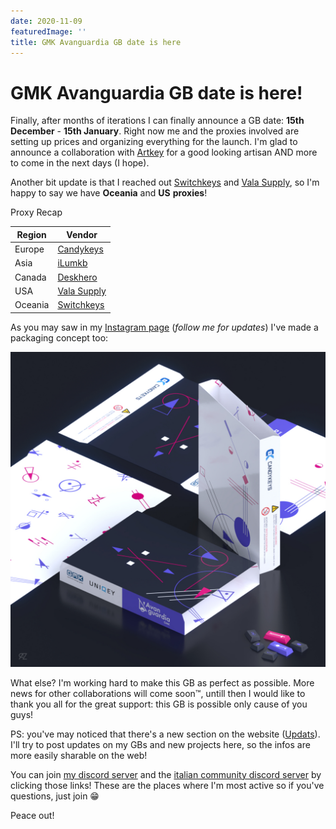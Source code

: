 ```yaml
---
date: 2020-11-09
featuredImage: ''
title: GMK Avanguardia GB date is here
---
```


# GMK Avanguardia GB date is here!

Finally, after months of iterations I can finally announce a GB date: **15th December** - **15th January**.
Right now me and the proxies involved are setting up prices and organizing everything for the launch. I'm glad to announce a collaboration with [Artkey](https://artkeyuniverse.com/) for a good looking artisan AND more to come in the next days (I hope).

Another bit update is that I reached out [Switchkeys](https://www.switchkeys.com.au/) and [Vala Supply](https://vala.supply/), so I'm happy to say we have **Oceania** and **US** **proxies**!

Proxy Recap

| Region    | Vendor                               |
| --------- | ------------------------------------ |
| Europe    | [Candykeys](https://candykeys.com/)  |
| Asia      | [iLumkb](https://ilumkb.com/)        |
| Canada    | [Deskhero](https://www.deskhero.ca/) |
| USA       | [Vala Supply](https://vala.supply/)  |
| Oceania   | [Switchkeys](https://www.switchkeys.com.au/)  |

As you may saw in my [Instagram page](https://instagram.com/razorsim) (*follow me for updates*) I've made a packaging concept too:

![GMK Avanguardia Packaging](./images/avanguardia-packaging.jpg)

What else? I'm working hard to make this GB as perfect as possible. More news for other collaborations will come soon™, untill then I would like to thank you all for the great support: this GB is possible only cause of you guys!

PS: you've may noticed that there's a new section on the website ([Updats](https://raz.works/updates)). I'll try to post updates on my GBs and new projects here, so the infos are more easily sharable on the web!

You can join [my discord server](https://discord.gg/Mn2Ty3y) and the [italian community discord server](https://discord.gg/DAW7CsDuHP) by clicking those links! These are the places where I'm most active so if you've questions, just join 😁

Peace out!